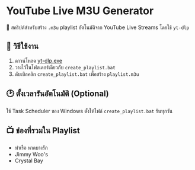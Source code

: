 # YouTube Live M3U Generator

🎥 สคริปต์สำหรับสร้าง `.m3u` playlist อัตโนมัติจาก YouTube Live Streams โดยใช้ `yt-dlp`

## 🔧 วิธีใช้งาน

1. ดาวน์โหลด [yt-dlp.exe](https://github.com/yt-dlp/yt-dlp/releases/latest)
2. วางไว้ในโฟลเดอร์เดียวกับ `create_playlist.bat`
3. ดับเบิลคลิก `create_playlist.bat` เพื่อสร้าง `playlist.m3u`

## 🕑 ตั้งเวลารันอัตโนมัติ (Optional)

ใช้ Task Scheduler ของ Windows ตั้งให้ไฟล์ `create_playlist.bat` รันทุกวัน

## 📺 ช่องที่รวมใน Playlist

- ท่าเรือ หาดบางรัก
- Jimmy Woo's
- Crystal Bay

